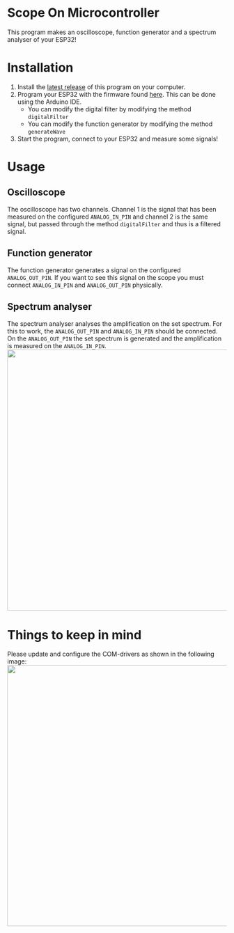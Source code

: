 # Scope On Microcontroller

This program makes an oscilloscope, function generator and a spectrum analyser of your ESP32!

# Installation
1. Install the [latest release](https://github.com/nozols/ScopeOnMicrocontroller/releases) of this program on your computer.
2. Program your ESP32 with the firmware found [here](https://gist.github.com/nozols/a7139cf9974f557dd14e37aab96a9bf0). This can be done using the Arduino IDE.
    - You can modify the digital filter by modifying the method `digitalFilter`
    - You can modify the function generator by modifying the method `generateWave`
3. Start the program, connect to your ESP32 and measure some signals!

# Usage
## Oscilloscope
The oscilloscope has two channels. Channel 1 is the signal that has been measured on the configured `ANALOG_IN_PIN` and channel 2 is the same signal, but passed through the method `digitalFilter` and thus is a filtered signal.

## Function generator
The function generator generates a signal on the configured `ANALOG_OUT_PIN`. If you want to see this signal on the scope you must connect `ANALOG_IN_PIN` and `ANALOG_OUT_PIN` physically.

## Spectrum analyser
The spectrum analyser analyses the amplification on the set spectrum. For this to work, the `ANALOG_OUT_PIN` and `ANALOG_IN_PIN` should be connected. On the `ANALOG_OUT_PIN` the set spectrum is generated and the amplification is measured on the `ANALOG_IN_PIN`.
<img width="600px" src="https://user-images.githubusercontent.com/6298632/86031506-30537e80-ba36-11ea-9d0c-6242126d2c5f.png" />
# Things to keep in mind
Please update and configure the COM-drivers as shown in the following image:
<img width="600px" src="https://user-images.githubusercontent.com/6298632/81012434-d5e4da00-8e59-11ea-9f9d-fe8accf6cd8a.png" />
